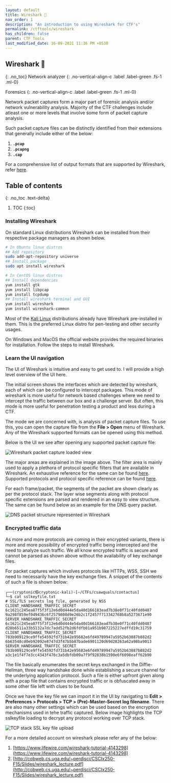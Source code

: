 ```yaml
---
layout: default
title: Wireshark 🦈
nav_order: 1
description: "An introduction to using Wireshark for CTF's"
permalink: /ctftools/wireshark
has_children: false
parent: CTF Tools
last_modified_date: 16-09-2021 11:36 PM +0530
---
```


## Wireshark 🦈
{: .no_toc}
Network analyzer
{: .no-vertical-align-c .label .label-green .fs-1 .ml-0}

Forensics
{: .no-vertical-align-c .label .label-green .fs-1 .ml-0}

Network packet captures form a major part of forensic analysis and/or network vulnerability
analysis. Majority of the CTF challenges include atleast one or more levels that involve
some form of packet capture analysis.  

Such packet capture files can be distinctly identified from their extensions that generally
include either of the below:
1. **`.pcap`**
2. **`.pcapng`**
3. **`.cap`**

For a comprehensive list of output formats that are supported by Wireshark, refer [here][1].  

## Table of contents
{: .no_toc .text-delta}

1. TOC
{:toc}

### Installing Wireshark

On standard Linux distributions Wireshark can be installed from their respective package
managers as shown below.
```sh
# In Ubuntu linux distros
## Add repository
sudo add-apt-repository universe
## Install package
sudo apt install wireshark

# In CentOS linux distros
## Install dependencies
yum install gtk
yum install libpcap
yum install tcpdump
## Install wireshark terminal and GUI
yum install wireshark
yum install wireshark-common
```

Most of the [Kali Linux][2] distributions already have Wireshark pre-installed in them. This
is the preferred Linux distro for pen-testing and other security usages.

On Windows and MacOS the official website provides the required binaries for installation.
Follow the steps to install Wireshark.


### Learn the UI navigation

The UI of Wireshark is intuitive and easy to get used to. I will provide a high level overview
of the UI here.  

The initial screen shows the interfaces which are detected by wireshark, each of which can be
configured to intercept packages. This mode of wireshark is more useful for network based challenges
where we need to intercept the traffic between our box and a challenge server. But often, this
mode is more useful for penetration testing a product and less during a CTF.  

The mode we are concerned with, is analysis of packet capture files. To use this, you can open the
capture file from the **File > Open** menu of Wireshark. Any of the Wireshark supported formats
can be opened using this method.  

Below is the UI we see after opening any supported packet capture file:  

![Wireshark packet capture loaded view][3]

The major areas are explained in the image above. The filter area is mainly used to apply a plethora
of protocol specific filters that are available in Wireshark. An exhaustive reference for the same
can be found [here][4]. Supported protocols and protocol specific reference can be found [here][5].  

For each frame/packet, the segments of the packet are shown clearly as per the protocol stack. The
layer wise segments along with protocol specific extensions are parsed and rendered in an easy
to view structure. The same can be found below as an example for the DNS query packet.  

![DNS packet structure represented in Wireshark][6]

### Encrypted traffic data

As more and more protocols are coming in their encrypted variants, there is more and more possibility
of encrypted traffic being intercepted and the need to analyze such traffic. We all know encrypted
traffic is secure and cannot be parsed as shown above without the availability of key exchange files.  

For packet captures which involves protocols like HTTPs, WSS, SSH we need to necessarily have the 
key exchange files. A snippet of the contents of such a file is shown below:  
```text
┌──(cryptonic㉿cryptonic-kali)-[~/CTFs/csawquals/contactus]
└─$ cat sslkeyfile.txt                                                                        
# SSL/TLS secrets log file, generated by NSS
CLIENT_HANDSHAKE_TRAFFIC_SECRET 6c1621c245ea87f5f3f12e6d0d444e5da40d166183ead7b38e0f71c40fdd0487 9a298f859ef049436c6f2579808d9e26b2c1f2457f713342768b8a5273671e90
SERVER_HANDSHAKE_TRAFFIC_SECRET 6c1621c245ea87f5f3f12e6d0d444e5da40d166183ead7b38e0f71c40fdd0487 d28b6511a33b5132a7dc7add52fb2d6fdfb01a951b987225227edffd19c31759
CLIENT_HANDSHAKE_TRAFFIC_SECRET 783b909129ce9ffe54592fd731b42e95682e6fd49789947a5952b63887b882d2 6b63548cd0eb92092e8747d3f47b5b87bade6901120d69d28263a62a98ba9013
SERVER_HANDSHAKE_TRAFFIC_SECRET 783b909129ce9ffe54592fd731b42e95682e6fd49789947a5952b63887b882d2 a3c1e1f4f7e3cc4343f476c3a5dbfdb09a7f9f92838b1590e6f6098eaff62b90
```

The file basically enumerates the secret keys exchanged in the Diffie-Hellman, three way handshake
done while establishing a secure channel for the underlying application protocol. Such a file is either
upfront given along with a pcap file that contains encrypted traffic or is obfuscated away in some
other file left with clues to be found.  

Once we have the key file we can import it in the UI by navigating to 
**Edit > Preferences > Protocols > TCP > (Pre)-Master-Secret log filename**. There are also
many other settings which can be used based on the encryption mechanisms used in tehe traffic
captured. Below image highlights the TCP sslkeyfile loading to decrypt any protocol working 
over TCP stack.

![TCP stack SSL key file upload][7]

For a more detailed account on wireshark please refer any of the below:  
1. [https://www.lifewire.com/wireshark-tutorial-4143298](https://www.lifewire.com/wireshark-tutorial-4143298)
2. [http://cobweb.cs.uga.edu/~perdisci/CSCIx250-F15/Slides/wireshark_lecture.pdf](http://cobweb.cs.uga.edu/~perdisci/CSCIx250-F15/Slides/wireshark_lecture.pdf)

[1]: https://www.wireshark.org/docs/wsug_html_chunked/ChIOSaveSection.html#ChIOOutputFormatsSection
[2]: https://www.kali.org/
[3]: https://gcdn.pbrd.co/images/daxr5LJVUvGN.png?o=1
[4]: https://www.wireshark.org/docs/dfref/
[5]: https://wiki.wireshark.org/ProtocolReference
[6]: https://gcdn.pbrd.co/images/qDrDPHstMluk.png?o=1
[7]: https://gcdn.pbrd.co/images/FaRgPPK8s4O3.png?o=1
